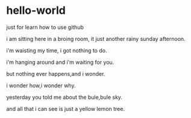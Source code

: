 # hello-world
just for learn how to use github

i am sitting here in a broing room, it just another rainy sunday afternoon. 

i'm waisting my time, i got nothing to do.

i'm hanging around and i'm waiting for you.

but nothing ever happens,and i wonder.

i wonder how,i wonder why.

yesterday you told me about the bule,bule sky.

and all that i can see is just a yellow lemon tree.
